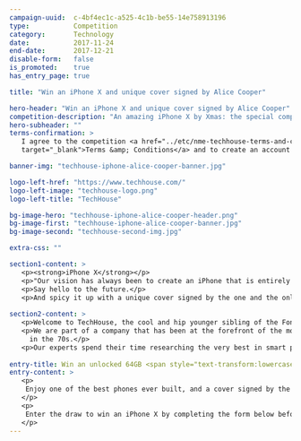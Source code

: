 ```yaml
---
campaign-uuid:  c-4bf4ec1c-a525-4c1b-be55-14e758913196
type:           Competition
category:       Technology
date:           2017-11-24
end-date:       2017-12-21
disable-form:   false
is_promoted:    true
has_entry_page: true

title: "Win an iPhone X and unique cover signed by Alice Cooper"

hero-header: "Win an iPhone X and unique cover signed by Alice Cooper"
competition-description: "An amazing iPhone X by Xmas: the special competition prize for the launch of NME AAA, our new music lovers' backstage. <br/> Join us and get a chance to win the most innovative phone in a generation! And get an exclusive cover signed by noone else than the amazing Alice Cooper! <br/> Presented by TechHouse, the cooler, younger, hipper, sibling of Fonehouse Group, bringing cutting edge tech, cool gadgets and the latest in fashion to your high street stores."
hero-subheader: ""
terms-confirmation: >
   I agree to the competition <a href="../etc/nme-techhouse-terms-and-conditions.pdf"
   target="_blank">Terms &amp; Conditions</a> and to create an account with NME AAA.

banner-img: "techhouse-iphone-alice-cooper-banner.jpg"

logo-left-href: "https://www.techhouse.com/"
logo-left-image: "techhouse-logo.png"
logo-left-title: "TechHouse"

bg-image-hero: "techhouse-iphone-alice-cooper-header.png"
bg-image-first: "techhouse-iphone-alice-cooper-banner.jpg"
bg-image-second: "techhouse-second-img.jpg"

extra-css: ""

section1-content: >
   <p><strong>iPhone X</strong></p>
   <p>"Our vision has always been to create an iPhone that is entirely screen. One so immersive the device itself disappears into the experience. And so intelligent it can respond to a tap, your voice, and even a glance. With iPhone X, that vision is now a reality."</p>
   <p>Say hello to the future.</p>
   <p>And spicy it up with a unique cover signed by the one and the only <a href="http://www.alicecooper.com/"><strong>Alice Cooper</strong></a>.</p>
   
section2-content: >
   <p>Welcome to TechHouse, the cool and hip younger sibling of the Fonehouse Group. We bring cool gadgets, cutting edge tech and the latest in fashion to high street stores at affordable prices and offer an award winning mobile phone repair service.</p>
   <p>We are part of a company that has been at the forefront of the mobile industry for 23 years and was originally set up by Clive Bayley, a former member of the prog band Yes, which went on to achieve worldwide success
     in the 70s.</p>
   <p>Our experts spend their time researching the very best in smart phone protection, urban tech-wear, gadgets and add-ons, so you can have the ultimate in functionality and practicality that money can buy. We’re so busy that when we’re not designing our own products, we’re scouring tech fairs all over the world to bring back the next generation of fun, functional, kit.  Whether you’re into adventure, travel, business, music, vlogging or the ultimate family gift.</p>
   
entry-title: Win an unlocked 64GB <span style="text-transform:lowercase">i</span>Phone X and unique cover signed by Alice Cooper
entry-content: >
   <p>
    Enjoy one of the best phones ever built, and a cover signed by the one and the only Alice Cooper. Brought to you by NME AAA and TechHouse, your destination for phone accessories and repairs.
   </p>
   <p>
    Enter the draw to win an iPhone X by completing the form below before 23:59 on !end-date!.
   </p>
---
```


